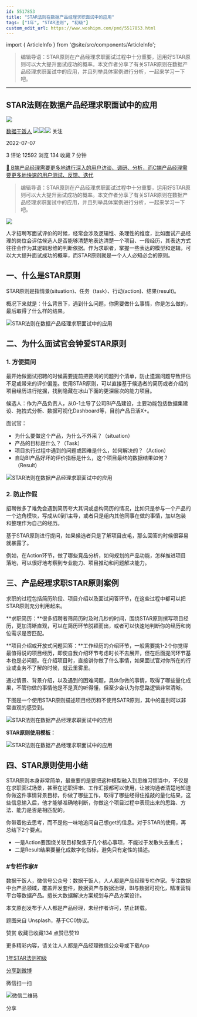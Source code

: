 ```yaml
---
id: 5517853
title: "STAR法则在数据产品经理求职面试中的应用"
tags: ["1年", "STAR法则", "初级"]
custom_edit_url: https://www.woshipm.com/pmd/5517853.html
---
```

import { ArticleInfo } from '@site/src/components/ArticleInfo';

<ArticleInfo
    author="数据干饭人"
    authorLink="https://www.woshipm.com/u/850132"
    published="2022-07-07"
    views={12592}
    comments={3}
    collects={134}
/>

> 编辑导语：STAR原则在产品经理求职面试过程中十分重要，运用好STAR原则可以大大提升面试成功的概率。本文作者分享了有关STAR原则在数据产品经理求职面试中的应用，并且列举具体案例进行分析，一起来学习一下吧。

---

## STAR法则在数据产品经理求职面试中的应用

[![](https://image.woshipm.com/wp-files/2021/09/cOGve0gK4PPmNSNMsXSG.jpg!/both/72x72)](https://www.woshipm.com/u/850132)

[数据干饭人](https://www.woshipm.com/u/850132) ![](https://static.woshipm.com/tag/1121_1@2x.png)![](https://static.woshipm.com/tag/2103_1@2x.png)![](https://static.woshipm.com/tag/2104_1@2x.png) 关注

2022-07-07

3 评论 12592 浏览 134 收藏 7 分钟

[🔗 B端产品经理需要更多地进行深入的用户访谈、调研、分析，而C端产品经理需要更多地快速的用户测试、反馈、迭代](https://ke.qidianla.com/courses/bcpm)

> 编辑导语：STAR原则在产品经理求职面试过程中十分重要，运用好STAR原则可以大大提升面试成功的概率。本文作者分享了有关STAR原则在数据产品经理求职面试中的应用，并且列举具体案例进行分析，一起来学习一下吧。

![](https://image.woshipm.com/wp-files/2022/07/ovhRJXXSk6cde8N8f94G.jpg)

人才招聘写面试评价的时候，经常会涉及逻辑性、条理性的维度，比如面试产品经理的岗位会评估候选人是否能够清楚地表达清楚一个项目、一段经历，其表达方式往往会作为其逻辑思维的判断依据。作为求职者，掌握一些表达的模型和逻辑，可以大大提升面试成功的概率，而STAR原则就是一个人人必知必会的原则。

## 一、什么是STAR原则

STAR原则是指情景(situation)、任务（task）、行动(action)、结果(result)。

概况下来就是：什么背景下，遇到什么问题，你需要做什么事情，你是怎么做的，最后取得了什么样的结果。

![STAR法则在数据产品经理求职面试中的应用](https://image.woshipm.com/wp-files/2022/07/jPCEWZ7Bq8cUvD6KBHxk.png)

## 二、为什么面试官会钟爱STAR原则

### 1\. 方便提问

最开始做面试招聘的时候需要提前把要问的问题列个清单，防止遗漏问题导致评估不足或带来的评价偏差。使用STAR原则，可以直接基于候选者的简历或者介绍的项目经历进行挖掘，找到隐藏在冰山下面的更深层次的能力项目。

候选人：作为产品负责人，从0-1主导了公司BI产品建设，主要功能包括数据集建设、拖拽式分析、数据可视化Dashboard等，目前产品日活X+。

面试官：

*   为什么要做这个产品，为什么不外采？（situation）
*   产品的目标是什么？（Task）
*   项目执行过程中遇到的问题或困难是什么，如何解决的？（Action）
*   自助BI产品好坏的评价指标是什么，这个项目最终的数据结果如何？（Result）

![STAR法则在数据产品经理求职面试中的应用](https://image.woshipm.com/wp-files/2022/07/xTucMBO8Upm6NJZBuBFh.png)

### 2\. 防止作假

招聘做多了难免会遇到简历夸大其词或虚构简历的情况，比如只是参与一个产品的一个边角模块，写成从0到1主导，或者只是组内其他同事在做的事情，加以包装和整理作为自己的经历。

基于STAR原则进行提问，如果候选者只是了解项目皮毛，那么回答的时候很容易就暴露了。

例如，在Action环节，做了哪些竞品分析，如何规划的产品功能，怎样推进项目落地，可以很好地考察到专业能力、项目推动和问题解决能力。

## 三、产品经理求职STAR原则案例

求职的过程包括简历阶段、项目介绍以及面试问答环节，在这些过程中都可以把STAR原则充分利用起来。

**求职简历：**很多招聘者筛简历时及时几秒的时间，围绕STAR原则撰写项目经历，更加清晰直观，可以在简历环节脱颖而出，或者可以快速地判断你的经历和岗位需求是否匹配。

**项目介绍或开放式问题回答：**工作经历的介绍环节，一般需要挑1-2个你觉得最值得说的项目经历，即使自我介绍环节考虑时长不去展开，但在后面提问环节基本也是必问题。在介绍项目时，直接讲你做了什么事情，如果面试官对你所在的行业或业务不了解的时候，就云里雾里。

通过情景、背景介绍，以及遇到的困难问题，具体你做的事情，取得了哪些量化成果，不管你做的事情他是不是真的听得懂，但至少会认为你思路逻辑非常清晰。

下图是一个使用STAR原则描述项目经历和不使用SATR原则，其中的差别可以非常直观的感受到。

![STAR法则在数据产品经理求职面试中的应用](https://image.woshipm.com/wp-files/2022/07/tOIRPXGaXYRV6iUbqDPo.png)

**STAR原则使用模板：**

![STAR法则在数据产品经理求职面试中的应用](https://image.woshipm.com/wp-files/2022/07/28g0bh3FBiYQ9oN9JeFl.png)

## 四、STAR原则使用小结

STAR原则本身非常简单，最重要的是要把这种模型融入到思维习惯当中，不仅是在求职面试场景，甚至在述职评审、工作汇报都可以使用，让被沟通者清楚地知道你做这件事情背景目标，你做了哪些工作，取得了哪些经得住推敲的量化结果，这些信息输入后，他才能够准确地判断，你做这个项目过程中表现出来的思路、方法、能力是否是相匹配的。

你带着他去思考，而不是他一味地追问自己想get的信息。对于STAR的使用，再总结下2个要点。

*   一是Action要围绕关联目标聚焦于几个核心事项，不能过于发散失去重点；
*   二是Result结果要量化成数字化指标，避免只有定性的描述。

### #专栏作家#

数据干饭人，微信号公众号：数据干饭人，人人都是产品经理专栏作家。专注数据中台产品领域，覆盖开发套件，数据资产与数据治理，BI与数据可视化，精准营销平台等数据产品。擅长大数据解决方案规划与产品方案设计。

本文原创发布于人人都是产品经理，未经作者许可，禁止转载。

题图来自 Unsplash，基于CC0协议。

赞赏 收藏已收藏134 点赞已赞19

更多精彩内容，请关注人人都是产品经理微信公众号或下载App

[1年](https://www.woshipm.com/tag/1%e5%b9%b4)[STAR法则](https://www.woshipm.com/tag/star%e6%b3%95%e5%88%99)[初级](https://www.woshipm.com/tag/%e5%88%9d%e7%ba%a7)

[分享到微博](https://service.weibo.com/share/share.php?appkey=2775287854&title=STAR法则在数据产品经理求职面试中的应用&url=https://www.woshipm.com/pmd/5517853.html&pic=https://image.woshipm.com/wp-files/2022/07/ovhRJXXSk6cde8N8f94G.jpg)

微信扫一扫

![微信二维码](https://api.pwmqr.com/qrcode/create/?url=https://www.woshipm.com/pmd/5517853.html)

分享